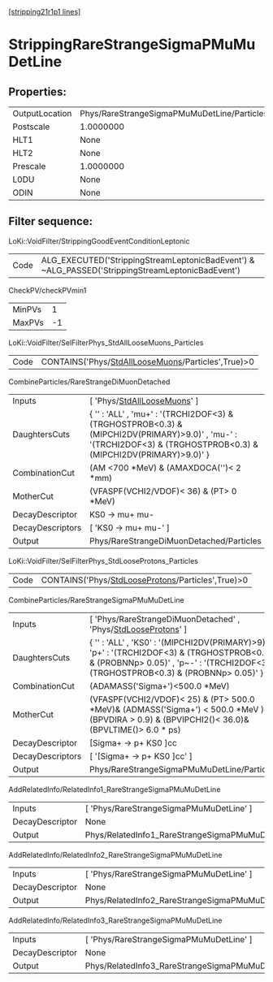 [[stripping21r1p1 lines]](./stripping21r1p1-index)

# StrippingRareStrangeSigmaPMuMuDetLine

## Properties:

|                |                                             |
|----------------|---------------------------------------------|
| OutputLocation | Phys/RareStrangeSigmaPMuMuDetLine/Particles |
| Postscale      | 1.0000000                                   |
| HLT1           | None                                        |
| HLT2           | None                                        |
| Prescale       | 1.0000000                                   |
| L0DU           | None                                        |
| ODIN           | None                                        |

## Filter sequence:

LoKi::VoidFilter/StrippingGoodEventConditionLeptonic

|      |                                                                                                  |
|------|--------------------------------------------------------------------------------------------------|
| Code | ALG_EXECUTED('StrippingStreamLeptonicBadEvent') & ~ALG_PASSED('StrippingStreamLeptonicBadEvent') |

CheckPV/checkPVmin1

|        |     |
|--------|-----|
| MinPVs | 1   |
| MaxPVs | -1  |

LoKi::VoidFilter/SelFilterPhys_StdAllLooseMuons_Particles

|      |                                                                                                           |
|------|-----------------------------------------------------------------------------------------------------------|
| Code | CONTAINS('Phys/[StdAllLooseMuons](./stripping21r1p1-commonparticles-stdallloosemuons)/Particles',True)\>0 |

CombineParticles/RareStrangeDiMuonDetached

|                  |                                                                                                                                                                        |
|------------------|------------------------------------------------------------------------------------------------------------------------------------------------------------------------|
| Inputs           | [ 'Phys/[StdAllLooseMuons](./stripping21r1p1-commonparticles-stdallloosemuons)' ]                                                                                    |
| DaughtersCuts    | { '' : 'ALL' , 'mu+' : '(TRCHI2DOF\<3) & (TRGHOSTPROB\<0.3) & (MIPCHI2DV(PRIMARY)\>9.0)' , 'mu-' : '(TRCHI2DOF\<3) & (TRGHOSTPROB\<0.3) & (MIPCHI2DV(PRIMARY)\>9.0)' } |
| CombinationCut   | (AM \<700 \*MeV) & (AMAXDOCA('')\< 2 \*mm)                                                                                                                             |
| MotherCut        | (VFASPF(VCHI2/VDOF)\< 36) & (PT\> 0 \*MeV)                                                                                                                             |
| DecayDescriptor  | KS0 -\> mu+ mu-                                                                                                                                                        |
| DecayDescriptors | [ 'KS0 -\> mu+ mu-' ]                                                                                                                                                |
| Output           | Phys/RareStrangeDiMuonDetached/Particles                                                                                                                               |

LoKi::VoidFilter/SelFilterPhys_StdLooseProtons_Particles

|      |                                                                                                         |
|------|---------------------------------------------------------------------------------------------------------|
| Code | CONTAINS('Phys/[StdLooseProtons](./stripping21r1p1-commonparticles-stdlooseprotons)/Particles',True)\>0 |

CombineParticles/RareStrangeSigmaPMuMuDetLine

|                  |                                                                                                                                                                                         |
|------------------|-----------------------------------------------------------------------------------------------------------------------------------------------------------------------------------------|
| Inputs           | [ 'Phys/RareStrangeDiMuonDetached' , 'Phys/[StdLooseProtons](./stripping21r1p1-commonparticles-stdlooseprotons)' ]                                                                    |
| DaughtersCuts    | { '' : 'ALL' , 'KS0' : '(MIPCHI2DV(PRIMARY)\>9)' , 'p+' : '(TRCHI2DOF\<3) & (TRGHOSTPROB\<0.3) & (PROBNNp\> 0.05)' , 'p~-' : '(TRCHI2DOF\<3) & (TRGHOSTPROB\<0.3) & (PROBNNp\> 0.05)' } |
| CombinationCut   | (ADAMASS('Sigma+')\<500.0 \*MeV)                                                                                                                                                        |
| MotherCut        | (VFASPF(VCHI2/VDOF)\< 25) & (PT\> 500.0 \*MeV)& (ADMASS('Sigma+') \< 500.0 \*MeV )& (BPVDIRA \> 0.9) & (BPVIPCHI2()\< 36.0)& (BPVLTIME()\> 6.0 \* ps)                                   |
| DecayDescriptor  | [Sigma+ -\> p+ KS0 ]cc                                                                                                                                                                |
| DecayDescriptors | [ '[Sigma+ -\> p+ KS0 ]cc' ]                                                                                                                                                        |
| Output           | Phys/RareStrangeSigmaPMuMuDetLine/Particles                                                                                                                                             |

AddRelatedInfo/RelatedInfo1_RareStrangeSigmaPMuMuDetLine

|                 |                                                          |
|-----------------|----------------------------------------------------------|
| Inputs          | [ 'Phys/RareStrangeSigmaPMuMuDetLine' ]                |
| DecayDescriptor | None                                                     |
| Output          | Phys/RelatedInfo1_RareStrangeSigmaPMuMuDetLine/Particles |

AddRelatedInfo/RelatedInfo2_RareStrangeSigmaPMuMuDetLine

|                 |                                                          |
|-----------------|----------------------------------------------------------|
| Inputs          | [ 'Phys/RareStrangeSigmaPMuMuDetLine' ]                |
| DecayDescriptor | None                                                     |
| Output          | Phys/RelatedInfo2_RareStrangeSigmaPMuMuDetLine/Particles |

AddRelatedInfo/RelatedInfo3_RareStrangeSigmaPMuMuDetLine

|                 |                                                          |
|-----------------|----------------------------------------------------------|
| Inputs          | [ 'Phys/RareStrangeSigmaPMuMuDetLine' ]                |
| DecayDescriptor | None                                                     |
| Output          | Phys/RelatedInfo3_RareStrangeSigmaPMuMuDetLine/Particles |
